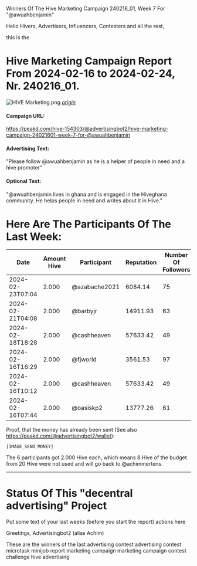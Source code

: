 Winners Of The Hive Marketing Campaign 240216_01, Week 7 For "@awuahbenjamin"

Hello Hivers, Advertisers, Influencers, Contesters and all the rest,

this is the
# Hive Marketing Campaign Report From 2024-02-16 to 2024-02-24, Nr. 240216_01.
![HIVE Marketing.png](https://files.peakd.com/file/peakd-hive/achimmertens/AKqchzabeuVfZ4Dio3CipS4qSJMBALn2bcSRbCxWziyEqTSacinMkaF6h3jk4as.png)
*[origin](https://photofunia.com/)*

#### Campaign URL: 
https://peakd.com/hive-154303/@advertisingbot2/hive-marketing-campaign-24021601-week-7-for-@awuahbenjamin

#### Advertising Text: 
"Please follow @awuahbenjamin as he is a helper of people in need and a hive promoter"

#### Optional Text: 
"@awuahbenjamin lives in ghana and is engaged in the Hiveghana community. He helps people in need and writes about it in Hive."

# Here Are The Participants Of The Last Week:
|Date|Amount Hive|Participant|Reputation|Number Of Followers|Url|Image|
|-|-|-|-|-|-|-|
|2024-02-23T07:04|2.000|@azabache2021|6084.14|75|https://peakd.com/hive-140169/@azabache2021/qqwuhvrd|![](https://ipfs-3speak.b-cdn.net/ipfs/bafybeihsgfme6nr6bprvbmguua5ef3v3axpsvap7iswc22zzdtusxodliq/)|
|2024-02-21T04:08|2.000|@barbyjr|14911.93|63|https://peakd.com/hive-108045/@barbyjr/nuevo-miembro-de-la-familia-bruno-new-member-of-the-family-bruno|![clsv6rss701ks5osz4t9w7p0x_Picsart_24-02-20_13-28-46-863.webp](https://cdn.liketu.com/media/barbyjr/images/clsv6rss701ks5osz4t9w7p0x_Picsart_24-02-20_13-28-46-863/clsv6rss701ks5osz4t9w7p0x_Picsart_24-02-20_13-28-46-863.webp)|
|2024-02-18T18:28|2.000|@cashheaven|57633.42|49|https://peakd.com/splinterlands/@cashheaven/battle-mages-secret-another-victim-of-counterspell-amplified|![BATTLE MAGE SECRETS COUNTER SPELL](https://images.hive.blog/0x0/https://files.peakd.com/file/peakd-hive/splinterlands/23wgRqiUR5EQwGZgLfR9ss36QcdXqDj3aDRrzd748pikLs7rpPgppEA3syCkyRJSQGYQg.png)|
|2024-02-16T16:29|2.000|@fjworld|3561.53|97|https://peakd.com/hive-102963/@fjworld/peptio-is-now-peptca|![20240216.png](https://files.peakd.com/file/peakd-hive/fjworld/23wqwQH73VeGNerwCgjxZDBKsXSLfL2meZWQ7dxCGYJJwc2VRreZhQd9UuiKY7rkfAag1.png)|
|2024-02-16T10:12|2.000|@cashheaven|57633.42|49|https://peakd.com/splinterlands/@cashheaven/battle-mage-secrets-counterspell-amplified-by-grandmaster-rathe|![BATTLE MAGE SECRETS COUNTER SPELL](https://images.hive.blog/0x0/https://files.peakd.com/file/peakd-hive/splinterlands/23wgRqiUR5EQwGZgLfR9ss36QcdXqDj3aDRrzd748pikLs7rpPgppEA3syCkyRJSQGYQg.png)|
|2024-02-16T07:44|2.000|@oasiskp2|13777.26|61|https://peakd.com/hive-154303/@oasiskp2/advertising-campaign|null|






Proof, that the money has already been sent (See also https://peakd.com/@advertisingbot2/wallet):

```
[IMAGE_SEND_MONEY]
```

The 6 participants got 2.000 Hive each, which means 8 Hive of the budget from 20 Hive were not used and will go back to @achimmertens.

---
# Status Of This "decentral advertising" Project

Put some text of your last weeks (before you start the report) actions here



Greetings, Advertisingbot2 (alias Achim)



These are the winners of the last advertising contest
advertising contest microtask minijob report marketing campaign marketing campaign contest challenge hive advertising
